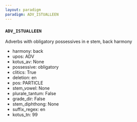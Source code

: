 ```yaml
---
layout: paradigm
paradigm: ADV_ISTUALLEEN
---
```

### ` ADV_ISTUALLEEN `

Adverbs with obligatory possessives in e stem, back harmony
* harmony: back
* upos: ADV
* kotus_av: None
* possessive: obligatory
* clitics: True
* deletion: en
* pos: PARTICLE
* stem_vowel: None
* plurale_tantum: False
* grade_dir: False
* stem_diphthong: None
* suffix_regex: en
* kotus_tn: 99
